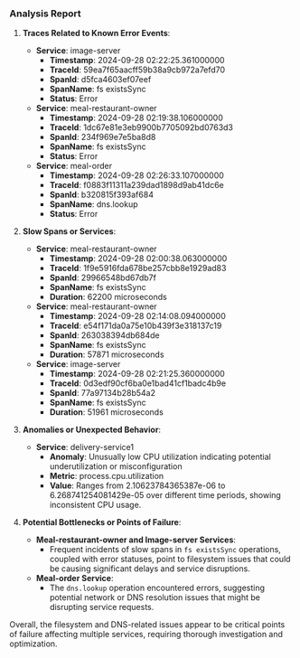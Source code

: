 ### Analysis Report
1. **Traces Related to Known Error Events**:
    - **Service**: image-server
      - **Timestamp**: 2024-09-28 02:22:25.361000000
      - **TraceId**: 59ea7f65aacff59b38a9cb972a7efd70
      - **SpanId**: d5fca4603ef07eef
      - **SpanName**: fs existsSync
      - **Status**: Error
    - **Service**: meal-restaurant-owner
      - **Timestamp**: 2024-09-28 02:19:38.106000000
      - **TraceId**: 1dc67e81e3eb9900b7705092bd0763d3
      - **SpanId**: 234f969e7e5ba8d8
      - **SpanName**: fs existsSync
      - **Status**: Error
    - **Service**: meal-order
      - **Timestamp**: 2024-09-28 02:26:33.107000000
      - **TraceId**: f0883f11311a239dad1898d9ab41dc6e
      - **SpanId**: b320815f393af684
      - **SpanName**: dns.lookup
      - **Status**: Error

2. **Slow Spans or Services**:
    - **Service**: meal-restaurant-owner
      - **Timestamp**: 2024-09-28 02:00:38.063000000
      - **TraceId**: 1f9e5916fda678be257cbb8e1929ad83
      - **SpanId**: 29966548bd67db7f
      - **SpanName**: fs existsSync
      - **Duration**: 62200 microseconds
    - **Service**: meal-restaurant-owner
      - **Timestamp**: 2024-09-28 02:14:08.094000000
      - **TraceId**: e54f171da0a75e10b439f3e318137c19
      - **SpanId**: 263038394db684de
      - **SpanName**: fs existsSync
      - **Duration**: 57871 microseconds
    - **Service**: image-server
      - **Timestamp**: 2024-09-28 02:21:25.360000000
      - **TraceId**: 0d3edf90cf6ba0e1bad41cf1badc4b9e
      - **SpanId**: 77a97134b28b54a2
      - **SpanName**: fs existsSync
      - **Duration**: 51961 microseconds

3. **Anomalies or Unexpected Behavior**:
    - **Service**: delivery-service1
      - **Anomaly**: Unusually low CPU utilization indicating potential underutilization or misconfiguration
      - **Metric**: process.cpu.utilization
      - **Value**: Ranges from 2.10623784365387e-06 to 6.268741254081429e-05 over different time periods, showing inconsistent CPU usage.

4. **Potential Bottlenecks or Points of Failure**:
    - **Meal-restaurant-owner and Image-server Services**: 
        - Frequent incidents of slow spans in `fs existsSync` operations, coupled with error statuses, point to filesystem issues that could be causing significant delays and service disruptions.
    - **Meal-order Service**:
      - The `dns.lookup` operation encountered errors, suggesting potential network or DNS resolution issues that might be disrupting service requests.

Overall, the filesystem and DNS-related issues appear to be critical points of failure affecting multiple services, requiring thorough investigation and optimization.